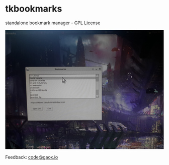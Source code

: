 # tkbookmarks
standalone bookmark manager - GPL License

![tkbookmarks on desktop](/screenshot1.jpg) 

Feedback: <a href="mailto:code@gaox.io">code@gaox.io</a>
